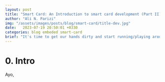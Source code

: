 ```yaml
---
layout: post
title: "Smart Card: An Introduction to smart card development (Part II)"
author: "Ali N. Parizi"
img: "/assets/images/posts/blog/smart-card/title-dev.jpg"
date:   2023-07-19 20:50:01 +0330
categories: blog embeded smart-card
brief: "It's time to get our hands dirty and start running/playing around and deveoping in smart-card world."
---
```


# 0. Intro
Ayo, 